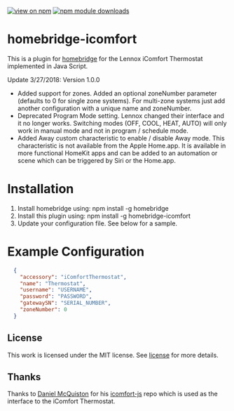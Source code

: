 [![view on npm](http://img.shields.io/npm/v/homebridge-icomfort.svg)](https://www.npmjs.org/package/homebridge-icomfort)
[![npm module downloads](http://img.shields.io/npm/dt/homebridge-icomfort.svg)](https://www.npmjs.org/package/homebridge-icomfort)


# homebridge-icomfort

This is a plugin for [homebridge](https://github.com/nfarina/homebridge) for the Lennox iComfort Thermostat implemented in Java Script.

Update 3/27/2018: Version 1.0.0
- Added support for zones. Added an optional zoneNumber parameter (defaults to 0 for single zone systems). For multi-zone systems just add another configuration with a unique name and zoneNumber.
- Deprecated Program Mode setting. Lennox changed their interface and it no longer works. Switching modes (OFF, COOL, HEAT, AUTO) will only work in manual mode and not in program / schedule  mode.
- Added Away custom characteristic to enable / disable Away mode. This characteristic is not available from the Apple Home.app. It is available in more functional HomeKit apps and can be added to an automation or scene which can be triggered by Siri or the Home.app.

# Installation

1. Install homebridge using: npm install -g homebridge
2. Install this plugin using: npm install -g homebridge-icomfort
3. Update your configuration file. See below for a sample. 

# Example Configuration

```json
  {
    "accessory": "iComfortThermostat",
    "name": "Thermostat",
    "username": "USERNAME",
    "password": "PASSWORD",
    "gatewaySN": "SERIAL_NUMBER",
    "zoneNumber": 0
  }
```

## License
This work is licensed under the MIT license. See [license](LICENSE) for more details.

## Thanks
Thanks to [Daniel McQuiston](https://github.com/deHugo) for his [icomfort-js](https://github.com/deHugo/icomfort-js) repo which is used as the interface to the iComfort Thermostat.

